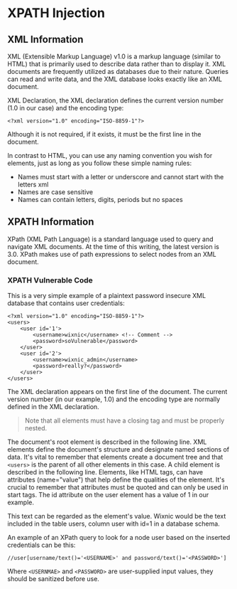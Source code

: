 # XPATH Injection

## XML Information

XML \(Extensible Markup Language\) v1.0 is a markup language \(similar to HTML\) that is primarily used to describe data rather than to display it. XML documents are frequently utilized as databases due to their nature. Queries can read and write data, and the XML database looks exactly like an XML document.

XML Declaration, the XML declaration defines the current version number \(1.0 in our case\) and the encoding type:

```markup
<?xml version="1.0" encoding="ISO-8859-1"?>
```

Although it is not required, if it exists, it must be the first line in the document.

In contrast to HTML, you can use any naming convention you wish for elements, just as long as you follow these simple naming rules:

* Names must start with a letter or underscore and cannot start with the letters xml 
* Names are case sensitive 
* Names can contain letters, digits, periods but no spaces

## XPATH Information

XPath \(XML Path Language\) is a standard language used to query and navigate XML documents. At the time of this writing, the latest version is 3.0. XPath makes use of path expressions to select nodes from an XML document.

### XPATH Vulnerable Code

This is a very simple example of a plaintext password insecure XML database that contains user credentials:

```markup
<?xml version="1.0" encoding="ISO-8859-1"?> 
<users> 
    <user id='1'> 
        <username>wixnic</username> <!-- Comment --> 
        <password>soVulnerable</password> 
    </user> 
    <user id='2'> 
        <username>wixnic_admin</username> 
        <password>really?</password> 
    </user> 
</users>
```

The XML declaration appears on the first line of the document. The current version number \(in our example, 1.0\) and the encoding type are normally defined in the XML declaration.

> Note that all elements must have a closing tag and must be properly nested.

The document's root element is described in the following line. XML elements define the document's structure and designate named sections of data. It's vital to remember that elements create a document tree and that `<users>` is the parent of all other elements in this case. A child element is described in the following line. Elements, like HTML tags, can have attributes \(name="value"\) that help define the qualities of the element. It's crucial to remember that attributes must be quoted and can only be used in start tags. The id attribute on the user element has a value of 1 in our example.

This text can be regarded as the element's value. Wixnic would be the text included in the table users, column user with id=1 in a database schema.

An example of an XPath query to look for a node user based on the inserted credentials can be this:

```markup
//user[username/text()='<USERNAME>' and password/text()='<PASSWORD>']
```

Where `<USERNMAE>` and `<PASSWORD>` are user-supplied input values, they should be sanitized before use.





